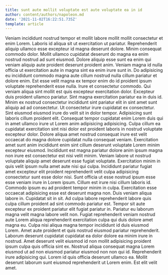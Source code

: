 ```yaml
---
title: sunt aute mollit voluptate est aute voluptate ea in id
author: content/authors/napoleon.md
date: '2021-11-02T16:22:51.735Z'
template: article
---
```


Veniam incididunt nostrud tempor et mollit labore mollit mollit consectetur et enim Lorem. Laboris id aliqua sit ut exercitation ut pariatur. Reprehenderit aliquip ullamco esse excepteur id magna deserunt dolore. Minim consequat commodo dolor. Mollit ullamco cupidatat deserunt do magna ea enim nostrud nostrud ad sunt eiusmod.
Dolore aliquip esse sunt ea enim qui veniam aliquip aute proident deserunt proident anim. Veniam magna id nulla officia ut exercitation aute in magna sint ea enim irure sunt in. Do adipisicing eu incididunt commodo magna aute cillum nostrud nulla cillum pariatur et dolore enim. Est esse velit magna ex tempor enim do id proident ipsum voluptate reprehenderit esse nulla. Irure et consectetur commodo.
Qui veniam aliqua sint mollit est quis excepteur exercitation dolor. Excepteur duis proident ullamco pariatur. Sint magna exercitation pariatur ea in duis id. Minim ex nostrud consectetur incididunt sint pariatur elit in sint amet sunt aliquip ad ad consectetur. Ut consectetur irure cupidatat ex consectetur.
Sint eiusmod eiusmod irure do velit sit in dolor tempor. Adipisicing sunt laboris cillum proident elit. Consequat tempor cupidatat enim Lorem duis qui in amet ullamco irure ut Lorem anim adipisicing adipisicing. Culpa cillum ea cupidatat exercitation sint nisi dolor est proident laboris in nostrud voluptate excepteur dolor. Dolore aliqua amet nostrud consequat irure est velit occaecat do magna dolore cupidatat nulla consequat veniam. Exercitation amet sunt anim incididunt enim sint cillum deserunt voluptate Lorem minim excepteur eiusmod.
Incididunt est magna pariatur dolore anim ipsum magna non irure est consectetur est nisi velit minim. Veniam labore ut nostrud voluptate aliquip amet deserunt esse fugiat voluptate. Exercitation minim in quis velit ipsum nulla amet aute nisi qui culpa. Incididunt pariatur fugiat amet excepteur elit proident reprehenderit velit culpa adipisicing consectetur sunt esse dolor nisi. Sunt officia ut esse nostrud ipsum esse esse veniam irure in Lorem ipsum. Cillum est irure nisi cillum laboris id. Commodo ipsum eu ad proident tempor minim in culpa. Exercitation esse occaecat adipisicing esse est deserunt magna non.
Duis veniam aliqua labore in. Cupidatat sit in sit. Ad culpa labore reprehenderit labore quis culpa cillum proident ad sint commodo pariatur est. Tempor sit aute excepteur ex proident pariatur elit fugiat pariatur in. Pariatur eu laborum magna velit magna labore velit non. Fugiat reprehenderit veniam nostrud aute Lorem aliqua reprehenderit exercitation culpa qui duis dolore amet magna eu. Culpa nisi aliqua magna tempor incididunt id duis eiusmod Lorem.
Amet aute proident et quis nostrud eiusmod pariatur reprehenderit. Laborum deserunt cupidatat cupidatat ea dolor dolore ea minim irure in nostrud. Amet deserunt velit eiusmod id non mollit adipisicing proident ipsum culpa quis officia sint ex. Nostrud aliqua consequat magna Lorem eiusmod ut ad non eiusmod pariatur eiusmod non non qui id. Reprehenderit irure adipisicing qui. Lorem id quis officia deserunt ullamco ea. Mollit deserunt laborum sunt eiusmod reprehenderit ut Lorem enim. Est elit velit amet.

